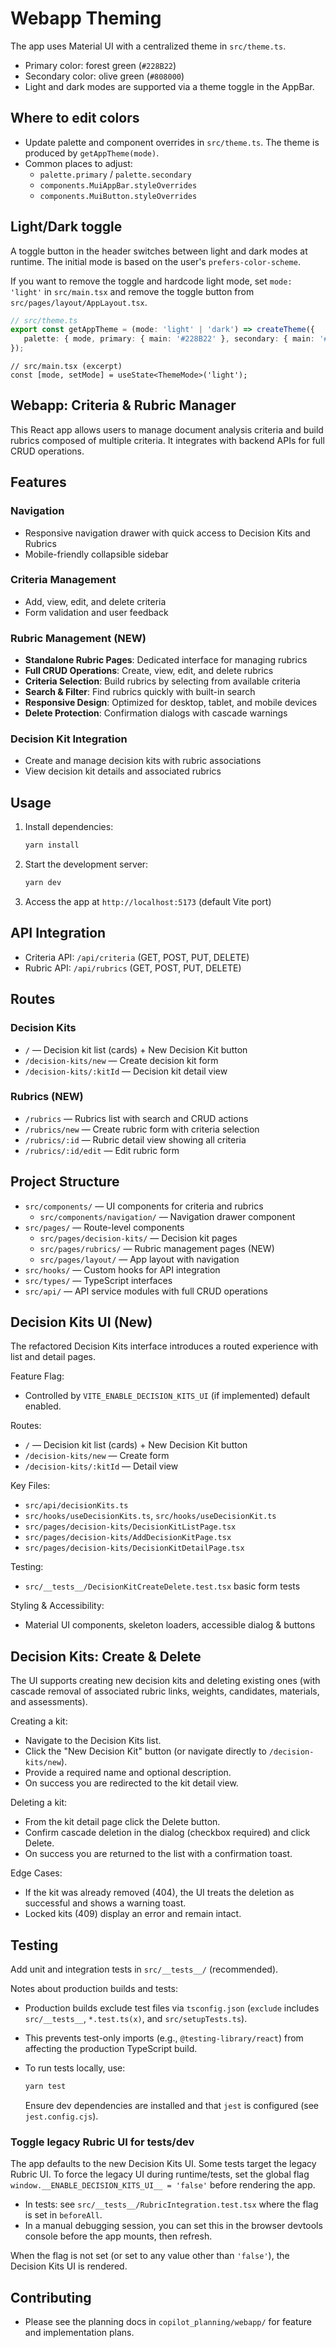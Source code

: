 # Webapp Theming

The app uses Material UI with a centralized theme in `src/theme.ts`.

- Primary color: forest green (`#228B22`)
- Secondary color: olive green (`#808000`)
- Light and dark modes are supported via a theme toggle in the AppBar.

## Where to edit colors

- Update palette and component overrides in `src/theme.ts`. The theme is produced by `getAppTheme(mode)`.
- Common places to adjust:
  - `palette.primary` / `palette.secondary`
  - `components.MuiAppBar.styleOverrides`
  - `components.MuiButton.styleOverrides`

## Light/Dark toggle

A toggle button in the header switches between light and dark modes at runtime. The initial mode is based on the user's `prefers-color-scheme`.

If you want to remove the toggle and hardcode light mode, set `mode: 'light'` in `src/main.tsx` and remove the toggle button from `src/pages/layout/AppLayout.tsx`.

```ts
// src/theme.ts
export const getAppTheme = (mode: 'light' | 'dark') => createTheme({
   palette: { mode, primary: { main: '#228B22' }, secondary: { main: '#808000' } }
});
```

```tsx
// src/main.tsx (excerpt)
const [mode, setMode] = useState<ThemeMode>('light');
```

## Webapp: Criteria & Rubric Manager

This React app allows users to manage document analysis criteria and build rubrics composed of multiple criteria. It integrates with backend APIs for full CRUD operations.

## Features

### Navigation

- Responsive navigation drawer with quick access to Decision Kits and Rubrics
- Mobile-friendly collapsible sidebar

### Criteria Management

- Add, view, edit, and delete criteria
- Form validation and user feedback

### Rubric Management (NEW)

- **Standalone Rubric Pages**: Dedicated interface for managing rubrics
- **Full CRUD Operations**: Create, view, edit, and delete rubrics
- **Criteria Selection**: Build rubrics by selecting from available criteria
- **Search & Filter**: Find rubrics quickly with built-in search
- **Responsive Design**: Optimized for desktop, tablet, and mobile devices
- **Delete Protection**: Confirmation dialogs with cascade warnings

### Decision Kit Integration

- Create and manage decision kits with rubric associations
- View decision kit details and associated rubrics

## Usage

1. Install dependencies:

   ```sh
   yarn install
   ```

2. Start the development server:

   ```sh
   yarn dev
   ```

3. Access the app at `http://localhost:5173` (default Vite port)

## API Integration

- Criteria API: `/api/criteria` (GET, POST, PUT, DELETE)
- Rubric API: `/api/rubrics` (GET, POST, PUT, DELETE)

## Routes

### Decision Kits

- `/` — Decision kit list (cards) + New Decision Kit button
- `/decision-kits/new` — Create decision kit form
- `/decision-kits/:kitId` — Decision kit detail view

### Rubrics (NEW)

- `/rubrics` — Rubrics list with search and CRUD actions
- `/rubrics/new` — Create rubric form with criteria selection
- `/rubrics/:id` — Rubric detail view showing all criteria
- `/rubrics/:id/edit` — Edit rubric form

## Project Structure

- `src/components/` — UI components for criteria and rubrics
  - `src/components/navigation/` — Navigation drawer component
- `src/pages/` — Route-level components
  - `src/pages/decision-kits/` — Decision kit pages
  - `src/pages/rubrics/` — Rubric management pages (NEW)
  - `src/pages/layout/` — App layout with navigation
- `src/hooks/` — Custom hooks for API integration
- `src/types/` — TypeScript interfaces
- `src/api/` — API service modules with full CRUD operations

## Decision Kits UI (New)

The refactored Decision Kits interface introduces a routed experience with list and detail pages.

Feature Flag:

- Controlled by `VITE_ENABLE_DECISION_KITS_UI` (if implemented) default enabled.

Routes:

- `/` — Decision kit list (cards) + New Decision Kit button
- `/decision-kits/new` — Create form
- `/decision-kits/:kitId` — Detail view

Key Files:

- `src/api/decisionKits.ts`
- `src/hooks/useDecisionKits.ts`, `src/hooks/useDecisionKit.ts`
- `src/pages/decision-kits/DecisionKitListPage.tsx`
- `src/pages/decision-kits/AddDecisionKitPage.tsx`
- `src/pages/decision-kits/DecisionKitDetailPage.tsx`

Testing:

- `src/__tests__/DecisionKitCreateDelete.test.tsx` basic form tests

Styling & Accessibility:

- Material UI components, skeleton loaders, accessible dialog & buttons

## Decision Kits: Create & Delete

The UI supports creating new decision kits and deleting existing ones (with cascade removal of associated rubric links, weights, candidates, materials, and assessments).

Creating a kit:

- Navigate to the Decision Kits list.
- Click the "New Decision Kit" button (or navigate directly to `/decision-kits/new`).
- Provide a required name and optional description.
- On success you are redirected to the kit detail view.

Deleting a kit:

- From the kit detail page click the Delete button.
- Confirm cascade deletion in the dialog (checkbox required) and click Delete.
- On success you are returned to the list with a confirmation toast.

Edge Cases:

- If the kit was already removed (404), the UI treats the deletion as successful and shows a warning toast.
- Locked kits (409) display an error and remain intact.

## Testing

Add unit and integration tests in `src/__tests__/` (recommended).

Notes about production builds and tests:

- Production builds exclude test files via `tsconfig.json` (`exclude` includes `src/__tests__`, `*.test.ts(x)`, and `src/setupTests.ts`).
- This prevents test-only imports (e.g., `@testing-library/react`) from affecting the production TypeScript build.
- To run tests locally, use:

   ```sh
   yarn test
   ```

   Ensure dev dependencies are installed and that `jest` is configured (see `jest.config.cjs`).

### Toggle legacy Rubric UI for tests/dev

The app defaults to the new Decision Kits UI. Some tests target the legacy Rubric UI. To force the legacy UI during runtime/tests, set the global flag `window.__ENABLE_DECISION_KITS_UI__ = 'false'` before rendering the app.

- In tests: see `src/__tests__/RubricIntegration.test.tsx` where the flag is set in `beforeAll`.
- In a manual debugging session, you can set this in the browser devtools console before the app mounts, then refresh.

When the flag is not set (or set to any value other than `'false'`), the Decision Kits UI is rendered.

## Contributing

- Please see the planning docs in `copilot_planning/webapp/` for feature and implementation plans.
